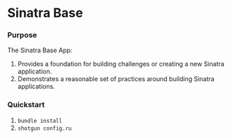 Sinatra Base
============

### Purpose
The Sinatra Base App:

1. Provides a foundation for building challenges or creating a new Sinatra application.
2. Demonstrates a reasonable set of practices around building Sinatra applications.

### Quickstart

1.  `bundle install`
2.  `shotgun config.ru`
